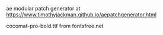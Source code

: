 ae modular patch generator at https://www.timothyjackman.github.io/aepatchgenerator.html

cocomat-pro-bold.ttf from fontsfree.net